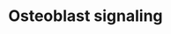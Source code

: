 ---
annotations:
- id: CL:0000062
  parent: native cell
  type: Cell Type Ontology
  value: osteoblast
- id: PW:0000650
  parent: signaling pathway
  type: Pathway Ontology
  value: signaling pathway pertinent to development
authors:
- Ehsiao
- AlexanderPico
- Khanspers
- MaintBot
- Ddigles
- Mkutmon
- Eweitz
- Egonw
description: 'Osteoblasts are specialized, terminally differentiated uninucleated
  cells responsible for bone formation. Their activity is tightly regulated by external
  stimuli, originating from e.g. the parathyroid glands, osteocytes, etc. Along with
  osteoclasts, which are responsible for bone degradation, osteoblasts are key regulators
  of the shape and volume of bone tissue. '
last-edited: 2023-06-19
organisms:
- Rattus norvegicus
redirect_from:
- /index.php/Pathway:WP227
- /instance/WP227
- /instance/WP227_r126757
revision: r126757
schema-jsonld:
- '@context': https://schema.org/
  '@id': https://wikipathways.github.io/pathways/WP227.html
  '@type': Dataset
  creator:
    '@type': Organization
    name: WikiPathways
  description: 'Osteoblasts are specialized, terminally differentiated uninucleated
    cells responsible for bone formation. Their activity is tightly regulated by external
    stimuli, originating from e.g. the parathyroid glands, osteocytes, etc. Along
    with osteoclasts, which are responsible for bone degradation, osteoblasts are
    key regulators of the shape and volume of bone tissue. '
  keywords:
  - Bone sialoprotein
  - Collagen 1
  - FGF-23
  - NPT3
  - Osteocalcin
  - Osteoprotegerin
  - PDGF Ra
  - PDGF Rb
  - PTH receptor
  - Parathyroid hormone
  - Phosphate
  - RANK ligand
  - Sodium
  - Vitamin D
  license: CC0
  name: Osteoblast signaling
seo: CreativeWork
title: Osteoblast signaling
wpid: WP227
---